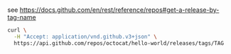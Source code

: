 # 

see https://docs.github.com/en/rest/reference/repos#get-a-release-by-tag-name

```bash
curl \
  -H "Accept: application/vnd.github.v3+json" \
  https://api.github.com/repos/octocat/hello-world/releases/tags/TAG
```

